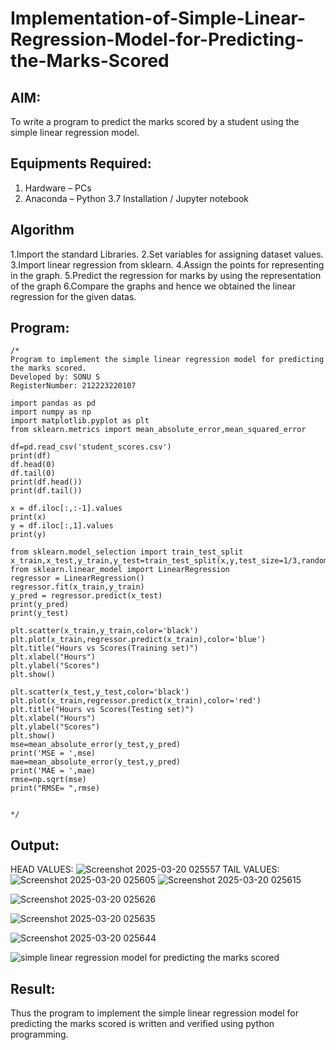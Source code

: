 # Implementation-of-Simple-Linear-Regression-Model-for-Predicting-the-Marks-Scored

## AIM:
To write a program to predict the marks scored by a student using the simple linear regression model.

## Equipments Required:
1. Hardware – PCs
2. Anaconda – Python 3.7 Installation / Jupyter notebook

## Algorithm
1.Import the standard Libraries.
2.Set variables for assigning dataset values.
3.Import linear regression from sklearn.
4.Assign the points for representing in the graph.
5.Predict the regression for marks by using the representation of the graph
6.Compare the graphs and hence we obtained the linear regression for the given datas.

## Program:
```
/*
Program to implement the simple linear regression model for predicting the marks scored.
Developed by: SONU S
RegisterNumber: 212223220107

import pandas as pd
import numpy as np
import matplotlib.pyplot as plt
from sklearn.metrics import mean_absolute_error,mean_squared_error

df=pd.read_csv('student_scores.csv')
print(df)
df.head(0)
df.tail(0)
print(df.head())
print(df.tail())

x = df.iloc[:,:-1].values
print(x)
y = df.iloc[:,1].values
print(y)

from sklearn.model_selection import train_test_split
x_train,x_test,y_train,y_test=train_test_split(x,y,test_size=1/3,random_state=0)
from sklearn.linear_model import LinearRegression
regressor = LinearRegression()
regressor.fit(x_train,y_train)
y_pred = regressor.predict(x_test)
print(y_pred)
print(y_test)

plt.scatter(x_train,y_train,color='black')
plt.plot(x_train,regressor.predict(x_train),color='blue')
plt.title("Hours vs Scores(Training set)")
plt.xlabel("Hours")
plt.ylabel("Scores")
plt.show()

plt.scatter(x_test,y_test,color='black')
plt.plot(x_train,regressor.predict(x_train),color='red')
plt.title("Hours vs Scores(Testing set)")
plt.xlabel("Hours")
plt.ylabel("Scores")
plt.show()
mse=mean_absolute_error(y_test,y_pred)
print('MSE = ',mse)
mae=mean_absolute_error(y_test,y_pred)
print('MAE = ',mae)
rmse=np.sqrt(mse)
print("RMSE= ",rmse)


*/
```

## Output:
HEAD VALUES:
![Screenshot 2025-03-20 025557](https://github.com/user-attachments/assets/5cae96f1-617e-4c28-8d0a-fbdcdcda5459)
TAIL VALUES:
![Screenshot 2025-03-20 025605](https://github.com/user-attachments/assets/efccfd2d-ca19-4eb9-9252-4ca6edb2cf58)
![Screenshot 2025-03-20 025615](https://github.com/user-attachments/assets/21124d7b-e221-4498-af9e-cb9d9324ee18)

![Screenshot 2025-03-20 025626](https://github.com/user-attachments/assets/8d9ee1c9-5d63-4081-8b98-76e4c80362e4)

![Screenshot 2025-03-20 025635](https://github.com/user-attachments/assets/9f69e33a-27bc-4cb3-ae19-6a18ab866a83)

![Screenshot 2025-03-20 025644](https://github.com/user-attachments/assets/6f3493cd-67cd-4bc8-bfff-5222e3b21652)

![simple linear regression model for predicting the marks scored](sam.png)


## Result:
Thus the program to implement the simple linear regression model for predicting the marks scored is written and verified using python programming.
